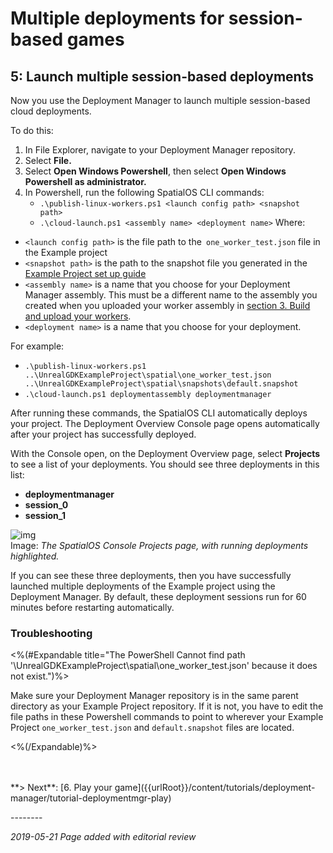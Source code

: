 # Multiple deployments for session-based games
## 5: Launch multiple session-based deployments

Now you use the Deployment Manager to launch multiple session-based cloud deployments. 

To do this: 

1. In File Explorer, navigate to your Deployment Manager repository.
1. Select **File.**
1. Select **Open Windows Powershell**, then select **Open Windows Powershell as administrator.**
1. In Powershell, run the following SpatialOS CLI commands: 
	* `.\publish-linux-workers.ps1 <launch config path> <snapshot path>`
	* `.\cloud-launch.ps1 <assembly name> <deployment name>`
Where:

* `<launch config path>` is the file path to the` one_worker_test.json` file in the Example project
* `<snapshot path>` is the path to the snapshot file you generated in the [Example Project set up guide]({{urlRoot}}/content/get-started/example-project/exampleproject-local-deployment)
*  `<assembly name>` is a name that you choose for your Deployment Manager assembly. This must be a different name to the assembly you created when you uploaded your worker assembly in [section 3. Build and upload your workers]({{urlRoot}}/content/tutorials/deployment-manager/tutorial-deploymentmgr-workers#tutorial-deploymentmgr-workers#step-2-upload-your-worker-assemblies).
* `<deployment name>` is a name that you choose for your deployment. 

For example: 

* `.\publish-linux-workers.ps1 ..\UnrealGDKExampleProject\spatial\one_worker_test.json ..\UnrealGDKExampleProject\spatial\snapshots\default.snapshot`
* `.\cloud-launch.ps1 deploymentassembly deploymentmanager`

After running these commands, the SpatialOS CLI automatically deploys your project. The Deployment Overview Console page opens automatically after your project has successfully deployed.

With the Console open, on the Deployment Overview page, select **Projects** to see a list of your deployments. You should see three deployments in this list: 

* **deploymentmanager**
* **session_0**
* **session_1**

![img]({{assetRoot}}assets/deployment-manager/deploymentmgr-consoledeployments.png)<br/>
Image: *The SpatialOS Console Projects page,  with running deployments highlighted.*

If you can see these three deployments, then you have successfully launched multiple deployments of the Example project using the Deployment Manager. By default, these deployment sessions run for 60 minutes before restarting automatically. 

### Troubleshooting

<%(#Expandable title="The PowerShell Cannot find path '\UnrealGDKExampleProject\spatial\one_worker_test.json' because it does not exist.")%>

Make sure your Deployment Manager repository is in the same parent directory as your Example Project repository. If it is not, you have to edit the file paths in these Powershell commands to point to wherever your Example Project `one_worker_test.json` and `default.snapshot` files are located. 

<%(/Expandable)%>

</br>
</br>
**> Next**: [6. Play your game]({{urlRoot}}/content/tutorials/deployment-manager/tutorial-deploymentmgr-play)

--------<br/>

_2019-05-21 Page added with editorial review_